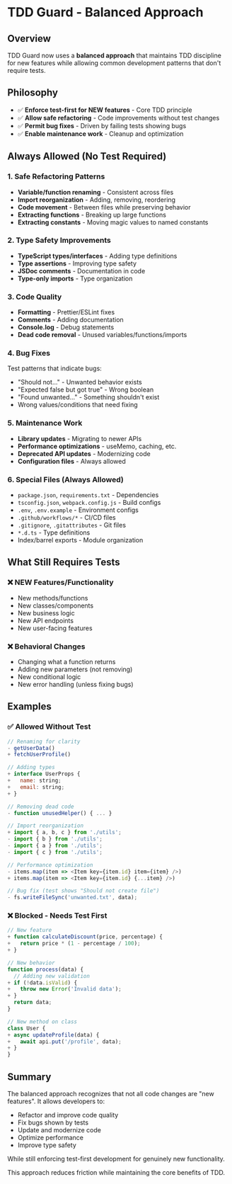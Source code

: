 # TDD Guard - Balanced Approach

## Overview

TDD Guard now uses a **balanced approach** that maintains TDD discipline for new features while allowing common development patterns that don't require tests.

## Philosophy

- ✅ **Enforce test-first for NEW features** - Core TDD principle
- ✅ **Allow safe refactoring** - Code improvements without test changes
- ✅ **Permit bug fixes** - Driven by failing tests showing bugs
- ✅ **Enable maintenance work** - Cleanup and optimization

## Always Allowed (No Test Required)

### 1. Safe Refactoring Patterns

- **Variable/function renaming** - Consistent across files
- **Import reorganization** - Adding, removing, reordering
- **Code movement** - Between files while preserving behavior
- **Extracting functions** - Breaking up large functions
- **Extracting constants** - Moving magic values to named constants

### 2. Type Safety Improvements

- **TypeScript types/interfaces** - Adding type definitions
- **Type assertions** - Improving type safety
- **JSDoc comments** - Documentation in code
- **Type-only imports** - Type organization

### 3. Code Quality

- **Formatting** - Prettier/ESLint fixes
- **Comments** - Adding documentation
- **Console.log** - Debug statements
- **Dead code removal** - Unused variables/functions/imports

### 4. Bug Fixes

Test patterns that indicate bugs:

- "Should not..." - Unwanted behavior exists
- "Expected false but got true" - Wrong boolean
- "Found unwanted..." - Something shouldn't exist
- Wrong values/conditions that need fixing

### 5. Maintenance Work

- **Library updates** - Migrating to newer APIs
- **Performance optimizations** - useMemo, caching, etc.
- **Deprecated API updates** - Modernizing code
- **Configuration files** - Always allowed

### 6. Special Files (Always Allowed)

- `package.json`, `requirements.txt` - Dependencies
- `tsconfig.json`, `webpack.config.js` - Build configs
- `.env`, `.env.example` - Environment configs
- `.github/workflows/*` - CI/CD files
- `.gitignore`, `.gitattributes` - Git files
- `*.d.ts` - Type definitions
- Index/barrel exports - Module organization

## What Still Requires Tests

### ❌ NEW Features/Functionality

- New methods/functions
- New classes/components
- New business logic
- New API endpoints
- New user-facing features

### ❌ Behavioral Changes

- Changing what a function returns
- Adding new parameters (not removing)
- New conditional logic
- New error handling (unless fixing bugs)

## Examples

### ✅ Allowed Without Test

```javascript
// Renaming for clarity
- getUserData()
+ fetchUserProfile()

// Adding types
+ interface UserProps {
+   name: string;
+   email: string;
+ }

// Removing dead code
- function unusedHelper() { ... }

// Import reorganization
+ import { a, b, c } from './utils';
- import { b } from './utils';
- import { a } from './utils';
- import { c } from './utils';

// Performance optimization
- items.map(item => <Item key={item.id} item={item} />)
+ items.map(item => <Item key={item.id} {...item} />)

// Bug fix (test shows "Should not create file")
- fs.writeFileSync('unwanted.txt', data);
```

### ❌ Blocked - Needs Test First

```javascript
// New feature
+ function calculateDiscount(price, percentage) {
+   return price * (1 - percentage / 100);
+ }

// New behavior
function process(data) {
  // Adding new validation
+ if (!data.isValid) {
+   throw new Error('Invalid data');
+ }
  return data;
}

// New method on class
class User {
+ async updateProfile(data) {
+   await api.put('/profile', data);
+ }
}
```

## Summary

The balanced approach recognizes that not all code changes are "new features". It allows developers to:

- Refactor and improve code quality
- Fix bugs shown by tests
- Update and modernize code
- Optimize performance
- Improve type safety

While still enforcing test-first development for genuinely new functionality.

This approach reduces friction while maintaining the core benefits of TDD.
